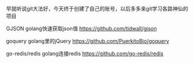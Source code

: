 早就听说git大法好，今天终于创建了自己的账号，以后多多来git学习各路神仙的项目

GJSON   golang快速获取json值
https://github.com/tidwall/gjson

goquery   golang里的jQuery
https://github.com/PuerkitoBio/goquery

go-redis/redis  golang连接redis
https://github.com/go-redis/redis
